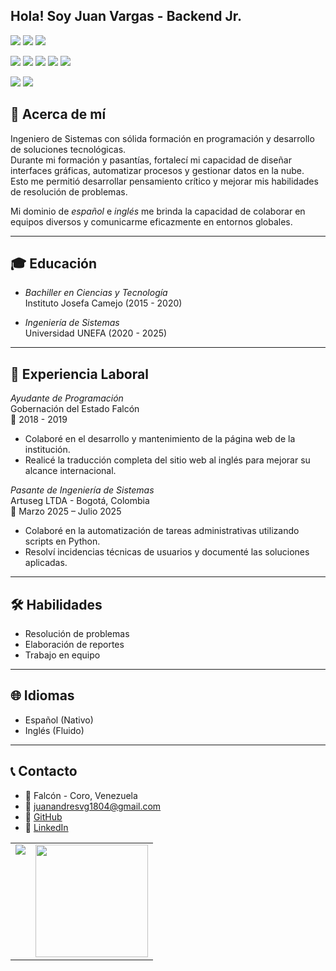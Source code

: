 ## Hola! Soy Juan Vargas - Backend Jr. 
<p>
 <img src="https://img.shields.io/badge/JavaScript-F7DF1E?style=for-the-badge&logo=javascript&logoColor=black">
 <img src="https://img.shields.io/badge/HTML5-E34F26?style=for-the-badge&logo=html5&logoColor=white">
 <img src="https://img.shields.io/badge/CSS3-1572B6?style=for-the-badge&logo=css3&logoColor=white">
</p>

<p>
  <img src="https://img.shields.io/badge/Python-14354C?style=for-the-badge&logo=python&logoColor=white">
 <img src="https://img.shields.io/badge/Node.js-339933?style=for-the-badge&logo=nodedotjs&logoColor=white">
 <img src="https://img.shields.io/badge/MongoDB-white?style=for-the-badge&logo=mongodb&logoColor=4EA94B">
 <img src="https://img.shields.io/badge/MySQL-005C84?style=for-the-badge&logo=mysql&logoColor=white">
 <img src="https://img.shields.io/badge/Mongoose-00C58E?style=for-the-badge">
</p>

<p>
 <img src="https://img.shields.io/badge/Git-F05032?style=for-the-badge&logo=git&logoColor=white">
 <img src="https://img.shields.io/badge/GitHub-100000?style=for-the-badge&logo=github&logoColor=white">
</p>

## 📌 Acerca de mí
Ingeniero de Sistemas con sólida formación en programación y desarrollo de soluciones tecnológicas.  
Durante mi formación y pasantías, fortalecí mi capacidad de diseñar interfaces gráficas, automatizar procesos y gestionar datos en la nube.  
Esto me permitió desarrollar pensamiento crítico y mejorar mis habilidades de resolución de problemas.  

Mi dominio de *español* e *inglés* me brinda la capacidad de colaborar en equipos diversos y comunicarme eficazmente en entornos globales.  

---

## 🎓 Educación
- *Bachiller en Ciencias y Tecnología*  
  Instituto Josefa Camejo (2015 - 2020)  

- *Ingeniería de Sistemas*  
  Universidad UNEFA (2020 - 2025)  

---

## 💼 Experiencia Laboral
*Ayudante de Programación*  
Gobernación del Estado Falcón  
📅 2018 - 2019  
- Colaboré en el desarrollo y mantenimiento de la página web de la institución.  
- Realicé la traducción completa del sitio web al inglés para mejorar su alcance internacional.  

*Pasante de Ingeniería de Sistemas*  
Artuseg LTDA - Bogotá, Colombia  
📅 Marzo 2025 – Julio 2025  
- Colaboré en la automatización de tareas administrativas utilizando scripts en Python.  
- Resolví incidencias técnicas de usuarios y documenté las soluciones aplicadas.  

---

## 🛠 Habilidades
- Resolución de problemas  
- Elaboración de reportes  
- Trabajo en equipo  

---

## 🌐 Idiomas
- Español (Nativo)  
- Inglés (Fluido)  

---

## 📞 Contacto
- 📍 Falcón - Coro, Venezuela  
- 📧 [juanandresvg1804@gmail.com](mailto:juanandresvg1804@gmail.com)  
- 🔗 [GitHub](https://github.com/JuanVargas1804)  
- 🔗 [LinkedIn](http://www.linkedin.com/in/juanvargas1804)


<table>
  <tr>
    <td valign="top"><img src="https://github-readme-stats.vercel.app/api/top-langs/?username=veroMoreno&theme=radical&card_width=450em)](https://github.com/veroMoreno/veroMoreno/github-readme-stats"/></td>
    <td valign="top"><img height="180em" src="https://github-readme-stats.vercel.app/api?username=veroMoreno&show_icons=true&hide_border=true&&count_private=true&include_all_commits=true&theme=radical&hide_stars=false" /></td>
  </tr>
</table>


